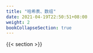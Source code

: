 ```yaml
---
title: "哈希表、数组"
date: 2021-04-19T22:50:51+08:00
weight: 2
bookCollapseSection: true
---
```


{{< section >}}
